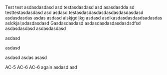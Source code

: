 Test
test asdasdasdasd
asd 
testasdasdasd asd asasdasdda
sd
testtestasdasdasd asd 
asdasd
testasdasdasdasdasdasdasdasdasd
asdasdasdas
asdas
asdasd
alskjgdljkg
asdasd
asdlkasdasdasdasdsadasdas
asldkjal;sdasdasdasd
Gasdasdasdasd
asdasdasdasdasdasdsdfsd
asdasdasdasd
asdasdasdasd

asdasd

asdasd

asdasd
asdas
asasd

AC-5
AC-6
AC-6 again
asdasd
asd
